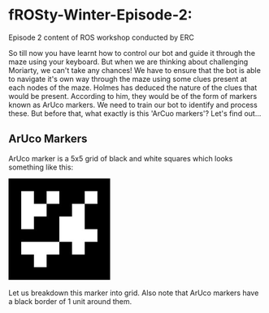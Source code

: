# fROSty-Winter-Episode-2:
Episode 2 content of ROS workshop conducted by ERC

So till now you have learnt how to control our bot and guide it through the maze using your keyboard. But when we are thinking about challenging Moriarty, we can't take any chances! We have to ensure that the bot is able to navigate it's own way through the maze using some clues present at each nodes of the maze. Holmes has deduced the nature of the clues that would be present. According to him, they would be of the form of markers known as ArUco markers. We need to train our bot to identify and process these. But before that, what exactly is this 'ArCuo markers'? Let's find out...

## ArUco Markers
ArUco marker is a 5x5 grid of black and white squares which looks something like this:

![This is an image](https://github.com/Pranav-Malpure/fROSty-Winter-Week-2/blob/main/Aruco%20image.jpeg)

Let us breakdown this marker into grid. Also note that ArUco markers have a black border of 1 unit around them.

